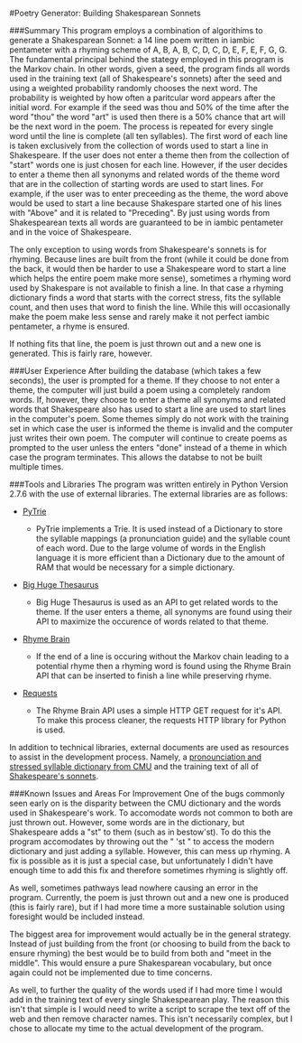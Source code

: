 #Poetry Generator: Building Shakesparean Sonnets

###Summary
This program employs a combination of algorithims to generate a Shakesparean Sonnet: a 14 line poem written in iambic pentameter with a rhyming scheme of A, B, A, B, C, D, C, D, E, F, E, F, G, G. The fundamental principal behind the stategy employed in this program is the Markov chain. In other words, given a seed, the program finds all words used in the training text (all of Shakespeare's sonnets) after the seed and using a weighted probability randomly chooses the next word. The probability is weighted by how often a paritcular word appears after the initial word. For example if the seed was thou and 50% of the time after the word "thou" the word "art" is used then there is a 50% chance that art will be the next word in the poem. The process is repeated for every single word until the line is complete (all ten syllables). The first word of each line is taken exclusively from the collection of words used to start a line in Shakespeare. If the user does not enter a theme then from the collection of "start" words one is just chosen for each line. However, if the user decides to enter a theme then all synonyms and related words of the theme word that are in the collection of starting words are used to start lines. For example, if the user was to enter preceeding as the theme, the word above would be used to start a line because Shakespare started one of his lines with "Above" and it is related to "Preceding". By  just using words from Shakespearean texts all words are guaranteed to be in iambic pentameter and in the voice of Shakespeare.

The only exception to using words from Shakespeare's sonnets is for rhyming. Because lines are built from the front (while it could be done from the back, it would then be harder to use a Shakespeare word to start a line which helps the entire poem make more sense), sometimes a rhyming word used by Shakespare is not available to finish a line. In that case a rhyming dictionary finds a word that starts with the correct stress, fits the syllable count, and then uses that word to finish the line. While this will occasionally make the poem make less sense and rarely make it not perfect iambic pentameter, a rhyme is ensured.

If nothing fits that line, the poem is just thrown out and a new one is generated. This is fairly rare, however.

###User Experience
After building the database (which takes a few seconds), the user is prompted for a theme. If they choose to not enter a theme, the computer will just build a poem using a completely random words. If, however, they choose to enter a theme all synonyms and related words that Shakespeare also has used to start a line are used to start lines in the computer's poem. Some themes simply do not work with the training set in which case the user is informed the theme is invalid and the computer just writes their own poem. The computer will continue to create poems as prompted to the user unless the enters "done" instead of a theme in which case the program terminates. This allows the databse to not be built multiple times.

###Tools and Libraries
The program was written entirely in Python Version 2.7.6 with the use of external libraries.
The external libraries are as follows:
* [PyTrie](http://pythonhosted.org//PyTrie/)
    * PyTrie implements a Trie. It is used instead of a Dictionary to store the syllable mappings (a pronunciation guide) and the syllable count of each word. Due to the large volume of words in the English language it is more efficient than a Dictionary due to the amount of RAM that would be necessary for a simple dictionary.   
  
* [Big Huge Thesaurus](https://words.bighugelabs.com/) 
    * Big Huge Thesaurus is used as an API to get related words to the theme. If the user enters a theme, all synonyms are found using their API to maximize the occurence of words related to that theme. 
* [Rhyme Brain](http://rhymebrain.com/api.html)
    * If the end of a line is occuring without the Markov chain leading to a potential rhyme then a rhyming word is found using the Rhyme Brain API that can be inserted to finish a line while preserving rhyme. 
* [Requests](http://docs.python-requests.org/en/latest/)
    * The Rhyme Brain API uses a simple HTTP GET request for it's API. To make this process cleaner, the requests HTTP library for Python is used.
    
In addition to technical libraries, external documents are used as resources to assist in the development process. Namely, a [pronounciation and stressed syllable dictionary from CMU](http://www.speech.cs.cmu.edu/cgi-bin/cmudic) and the training text of all of [Shakespeare's sonnets](http://www.shakespeares-sonnets.com/all.php).

###Known Issues and Areas For Improvement
One of the bugs commonly seen early on is the disparity between the CMU dictionary and the words used in Shakespeare's work. To accomodate words not common to both are just thrown out. However, some words are in the dictionary, but Shakespeare adds a "st" to them (such as in bestow'st). To do this the program accomodates by throwing out the " 'st " to access the modern dictionary and just adding a syllable. However, this can mess up rhyming. A fix is possible as it is just a special case, but unfortunately I didn't have enough time to add this fix and therefore sometimes rhyming is slightly off.

As well, sometimes pathways lead nowhere causing an error in the program. Currently, the poem is just thrown out and a new one is produced (this is fairly rare), but if I had more time a more sustainable solution using foresight would be included instead.

The biggest area for improvement would actually be in the general strategy. Instead of just building from the front (or choosing to build from the back to ensure rhyming) the best would be to build from both and "meet in the middle". This would ensure a pure Shakesparean vocabulary, but once again could not be implemented due to time concerns.

As well, to further the quality of the words used if I had more time I would add in the training text of every single Shakespearean play. The reason this isn't that simple is I would need to write a script to scrape the text off of the web and then remove character names. This isn't necessarily complex, but I chose to allocate my time to the actual development of the program.







